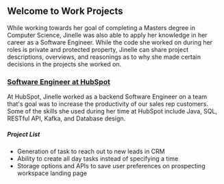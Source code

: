 ## Welcome to Work Projects

While working towards her goal of completing a Masters degree in Computer Science, Jinelle was also able to apply her knowledge in her career as a Software Engineer. 
While the code she worked on during her roles is private and protected property, Jinelle can share project descriptions, overviews, and reasonings as to why she made certain
decisions in the projects she worked on. 

### [Software Engineer at HubSpot](https://github.com/JinelleGilfillan/Portfolio/tree/master/Work%20Projects/Software%20Engineer%20at%20HubSpot)

At HubSpot, Jinelle worked as a backend Software Engineer on a team that's goal was to increase the productivity of our sales rep customers. Some of the skills she used during her time at HubSpot include Java, SQL, RESTful API, Kafka, and Database design.

##### Project List
- Generation of task to reach out to new leads in CRM
- Ability to create all day tasks instead of specifying a time
- Storage options and APIs to save user preferences on prospecting workspace landing page
